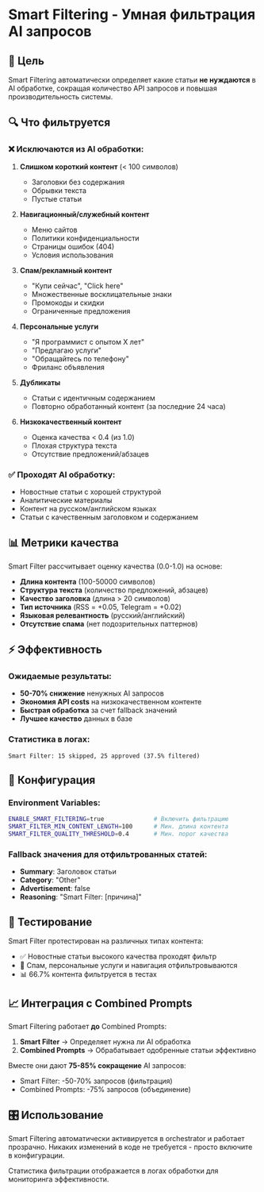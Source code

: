 # Smart Filtering - Умная фильтрация AI запросов

## 🎯 Цель

Smart Filtering автоматически определяет какие статьи **не нуждаются** в AI обработке, сокращая количество API запросов и повышая производительность системы.

## 🔍 Что фильтруется

### ❌ Исключаются из AI обработки:

1. **Слишком короткий контент** (< 100 символов)
   - Заголовки без содержания
   - Обрывки текста
   - Пустые статьи

2. **Навигационный/служебный контент**
   - Меню сайтов
   - Политики конфиденциальности
   - Страницы ошибок (404)
   - Условия использования

3. **Спам/рекламный контент**
   - "Купи сейчас", "Click here"
   - Множественные восклицательные знаки
   - Промокоды и скидки
   - Ограниченные предложения

4. **Персональные услуги** 
   - "Я программист с опытом X лет"
   - "Предлагаю услуги"
   - "Обращайтесь по телефону"
   - Фриланс объявления

5. **Дубликаты**
   - Статьи с идентичным содержанием
   - Повторно обработанный контент (за последние 24 часа)

6. **Низкокачественный контент**
   - Оценка качества < 0.4 (из 1.0)
   - Плохая структура текста
   - Отсутствие предложений/абзацев

### ✅ Проходят AI обработку:

- Новостные статьи с хорошей структурой
- Аналитические материалы
- Контент на русском/английском языках
- Статьи с качественным заголовком и содержанием

## 📊 Метрики качества

Smart Filter рассчитывает оценку качества (0.0-1.0) на основе:

- **Длина контента** (100-50000 символов)
- **Структура текста** (количество предложений, абзацев)
- **Качество заголовка** (длина > 20 символов)
- **Тип источника** (RSS = +0.05, Telegram = +0.02)
- **Языковая релевантность** (русский/английский)
- **Отсутствие спама** (нет подозрительных паттернов)

## ⚡ Эффективность

### Ожидаемые результаты:
- **50-70% снижение** ненужных AI запросов
- **Экономия API costs** на низкокачественном контенте
- **Быстрая обработка** за счет fallback значений
- **Лучшее качество** данных в базе

### Статистика в логах:
```
Smart Filter: 15 skipped, 25 approved (37.5% filtered)
```

## 🔧 Конфигурация

### Environment Variables:
```bash
ENABLE_SMART_FILTERING=true              # Включить фильтрацию
SMART_FILTER_MIN_CONTENT_LENGTH=100      # Мин. длина контента
SMART_FILTER_QUALITY_THRESHOLD=0.4       # Мин. порог качества
```

### Fallback значения для отфильтрованных статей:
- **Summary**: Заголовок статьи
- **Category**: "Other"
- **Advertisement**: false
- **Reasoning**: "Smart Filter: [причина]"

## 🧪 Тестирование

Smart Filter протестирован на различных типах контента:
- ✅ Новостные статьи высокого качества проходят фильтр
- 🚫 Спам, персональные услуги и навигация отфильтровываются
- 📊 66.7% контента фильтруется в тестах

## 📈 Интеграция с Combined Prompts

Smart Filtering работает **до** Combined Prompts:

1. **Smart Filter** → Определяет нужна ли AI обработка
2. **Combined Prompts** → Обрабатывает одобренные статьи эффективно

Вместе они дают **75-85% сокращение** AI запросов:
- Smart Filter: -50-70% запросов (фильтрация)
- Combined Prompts: -75% запросов (объединение)

## 🎛️ Использование

Smart Filtering автоматически активируется в orchestrator и работает прозрачно. Никаких изменений в коде не требуется - просто включите в конфигурации.

Статистика фильтрации отображается в логах обработки для мониторинга эффективности.
